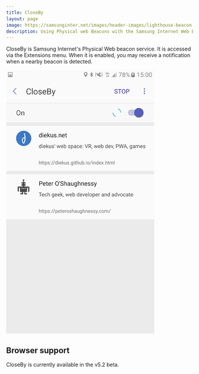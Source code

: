 ```yaml
---
title: CloseBy
layout: page
image: https://samsunginter.net/images/header-images/lighthouse-beacon.jpg
description: Using Physical web Beacons with the Samsung Internet Web Browser
---
```

CloseBy is Samsung Internet's Physical Web beacon service. It is accessed via the
Extensions menu. When it is enabled, you may receive a notification when a nearby
beacon is detected.

![CloseBy showing Physical Web beacons](/images/docs/closeby-beacons.png)

## Browser support

CloseBy is currently available in the v5.2 beta.
